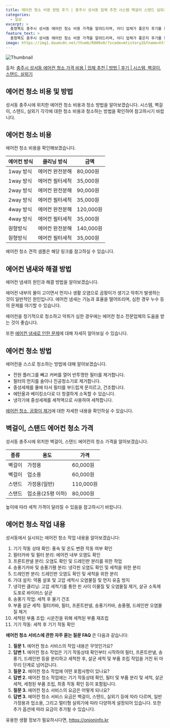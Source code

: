 ```yaml
---
title: 에어컨 청소 비용 방법 후기 | 충주시 성서동 업체 추천 시스템 벽걸이 스탠드 실외기
categories:
  - 일상
excerpt: >
  충청북도 충주시 성서동 에어컨 청소 비용 가격을 알려드리며, 어디 업체가 좋은지 후기를 통해 알아보겠습니다. 현재 글에서는 시스템, 벽걸이, 스탠드, 실외기 각각에 대해 청소 비용이 나와 있으니 참고하시면 되겠습니다. 에어컨 분해 청소 방법 보기 👈 클릭셀프 에어컨 청소 방법 보기👈 클릭충주시 성서동 에어컨 청소 비용시스템에어컨 방식클리닝방식금액1way 방식에어컨 완전분해80,000원1way 방식에어컨 필터세척35,000원2way 방식에어컨 완전분해90,000원2way 방식에어컨 필터세척35,000원4way 방식에어컨 완전분해120,000원4way 방식에어컨 필터세척35,000원원형방식에어컨 완전분해140,000원원형방식에어컨 필터세척35,000원에어컨 청소 견적 샘플 보기 👈 클릭에어컨 냄새의 원인에어..
feature_text: >
  충청북도 충주시 성서동 에어컨 청소 비용 가격을 알려드리며, 어디 업체가 좋은지 후기를 통해 알아보겠습니다. 현재 글에서는 시스템, 벽걸이, 스탠드, 실외기 각각에 대해 청소 비용이 나와 있으니 참고하시면 되겠습니다. 에어컨 분해 청소 방법 보기 👈 클릭셀프 에어컨 청소 방법 보기👈 클릭충주시 성서동 에어컨 청소 비용시스템에어컨 방식클리닝방식금액1way 방식에어컨 완전분해80,000원1way 방식에어컨 필터세척35,000원2way 방식에어컨 완전분해90,000원2way 방식에어컨 필터세척35,000원4way 방식에어컨 완전분해120,000원4way 방식에어컨 필터세척35,000원원형방식에어컨 완전분해140,000원원형방식에어컨 필터세척35,000원에어컨 청소 견적 샘플 보기 👈 클릭에어컨 냄새의 원인에어..
image: https://img1.daumcdn.net/thumb/R800x0/?scode=mtistory2&fname=https%3A%2F%2Fblog.kakaocdn.net%2Fdn%2FbLhVGV%2FbtsHzDCrnT9%2FFNpWvjHQutc32YExwA1MK0%2Fimg.webp
---
```


![Thumbnail](https://img1.daumcdn.net/thumb/R800x0/?scode=mtistory2&fname=https%3A%2F%2Fblog.kakaocdn.net%2Fdn%2FbLhVGV%2FbtsHzDCrnT9%2FFNpWvjHQutc32YExwA1MK0%2Fimg.webp)

<p>출처: <a href="https://onioninfo.kr/entry/%EC%B6%A9%EC%A3%BC%EC%8B%9C-%EC%84%B1%EC%84%9C%EB%8F%99-%EC%97%90%EC%96%B4%EC%BB%A8-%EC%B2%AD%EC%86%8C-%EA%B0%80%EA%B2%A9-%EB%B9%84%EC%9A%A9-%EC%97%85%EC%B2%B4-%EC%B6%94%EC%B2%9C-%EB%B0%A9%EB%B2%95-%ED%9B%84%EA%B8%B0-%EC%8B%9C%EC%8A%A4%ED%85%9C-%EB%B2%BD%EA%B1%B8%EC%9D%B4-%EC%8A%A4%ED%83%A0%EB%93%9C-%EC%8B%A4%EC%99%B8%EA%B8%B0" rel="dofollow">충주시 성서동 에어컨 청소 가격 비용 | 업체 추천 | 방법 | 후기 | 시스템, 벽걸이, 스탠드, 실외기</a> </p>

## 에어컨 청소 비용 및 방법

성서동 충주시에 위치한 에어컨 청소 비용과 청소 방법을 알아보겠습니다. 시스템, 벽걸이, 스탠드, 실외기 각각에 대한 청소 비용과 청소하는
방법을 확인하여 참고하시기 바랍니다.

## 에어컨 청소 비용

에어컨 청소 비용을 확인해보겠습니다.

**에어컨 방식** | **클리닝 방식** | **금액**  
---|---|---  
1way 방식 | 에어컨 완전분해 | 80,000원  
1way 방식 | 에어컨 필터세척 | 35,000원  
2way 방식 | 에어컨 완전분해 | 90,000원  
2way 방식 | 에어컨 필터세척 | 35,000원  
4way 방식 | 에어컨 완전분해 | 120,000원  
4way 방식 | 에어컨 필터세척 | 35,000원  
원형방식 | 에어컨 완전분해 | 140,000원  
원형방식 | 에어컨 필터세척 | 35,000원  
  
에어컨 청소 견적 샘플은 해당 링크를 참고하실 수 있습니다.

## 에어컨 냄새와 해결 방법

에어컨 냄새의 원인과 해결 방법을 알아보겠습니다.

에어컨 내부의 물이 고이면서 먼지나 생활 오염으로 곰팡이가 생기고 악취가 발생하는 것이 일반적인 원인입니다. 에어컨 냄새는 기능과 효율을
떨어뜨리며, 심한 경우 누수 등의 문제를 야기할 수 있습니다.

에어컨을 정기적으로 청소하고 악취가 심한 경우에는 에어컨 청소 전문업체의 도움을 받는 것이 좋습니다.

또한 [에어컨 냄새로 인한 문제](https://onioninfo.kr/entry/%EC%B6%A9%EC%A3%BC%EC%8B%9C-%EC%84%B1%EC%84%9C%EB%8F%99-%EC%97%90%EC%96%B4%EC%BB%A8-%EC%B2%AD%EC%86%8C-%EA%B0%80%EA%B2%A9-%EB%B9%84%EC%9A%A9-%EC%97%85%EC%B2%B4-%EC%B6%94%EC%B2%9C-%EB%B0%A9%EB%B2%95-%ED%9B%84%EA%B8%B0-%EC%8B%9C%EC%8A%A4%ED%85%9C-%EB%B2%BD%EA%B1%B8%EC%9D%B4-%EC%8A%A4%ED%83%A0%EB%93%9C-%EC%8B%A4%EC%99%B8%EA%B8%B0)에 대해 자세히 알아보실 수 있습니다.

## 에어컨 청소 방법

에어컨을 스스로 청소하는 방법에 대해 알아보겠습니다.

  * 전원 플러그를 빼고 커버를 열어 반투명한 필터를 제거합니다.
  * 필터의 먼지를 솔이나 진공청소기로 제거합니다.
  * 중성세제를 물에 타서 필터를 부드럽게 문지르고, 건조합니다.
  * 에탄올과 베이킹소다로 더 청결하게 소독할 수 있습니다.
  * 냉각기에 중성세제를 세척액으로 사용하여 세척합니다.

[에어컨 청소, 곰팡이 제거](https://onioninfo.kr/entry/%EC%B6%A9%EC%A3%BC%EC%8B%9C-%EC%84%B1%EC%84%9C%EB%8F%99-%EC%97%90%EC%96%B4%EC%BB%A8-%EC%B2%AD%EC%86%8C-%EA%B0%80%EA%B2%A9-%EB%B9%84%EC%9A%A9-%EC%97%85%EC%B2%B4-%EC%B6%94%EC%B2%9C-%EB%B0%A9%EB%B2%95-%ED%9B%84%EA%B8%B0-%EC%8B%9C%EC%8A%A4%ED%85%9C-%EB%B2%BD%EA%B1%B8%EC%9D%B4-%EC%8A%A4%ED%83%A0%EB%93%9C-%EC%8B%A4%EC%99%B8%EA%B8%B0)에 대한 자세한 내용을 확인하실 수 있습니다.

## 벽걸이, 스탠드 에어컨 청소 가격

성서동 충주시에 위치한 벽걸이, 스탠드 에어컨의 청소 가격을 알아보겠습니다.

**종류** | **용도** | **가격**  
---|---|---  
벽걸이 | 가정용 | 60,000원  
벽걸이 | 업소용 | 60,000원  
스탠드 | 가정용(일반) | 110,000원  
스탠드 | 업소용(25평 이하) | 80,000원  
  
높이에 따라 세척 가격이 달라질 수 있음을 참고하시기 바랍니다.

## 에어컨 청소 작업 내용

성서동에서 실시되는 에어컨 청소 작업 내용을 알아보겠습니다:

  1. 기기 작동 상태 확인: 풍속 및 온도 변환 작동 여부 확인
  2. 필터카바 및 필터 분리: 에어컨 내부 오염도 확인
  3. 프론트판넬 분리: 오염도 확인 및 드레인판 분리를 위한 작업
  4. 송풍기카바 및 송풍기휀 분리: 냉각핀 오염도 확인 및 세척을 위한 분리
  5. 드레인판 분리: 드레인판 오염도 확인 및 세척을 위한 분리
  6. 가대 설치: 약품 살포 및 고압 세척시 오염물질 및 먼지 유출 방지
  7. 냉각핀 클리닝: 고압 세척기를 통한 핀 사이 이물질 및 오염물질 제거, 살규 소독제 도포로 바이러스 살균
  8. 송풍기 작업: 세척 후 물기 건조
  9. 부품 살균 세척: 필터카바, 필터, 프론트판넬, 송풍기카바, 송풍휀, 드레인판 오염물질 제거
  10. 세척된 부품 조립: 시운전을 위해 세척된 부품 재조립
  11. 기기 작동: 세척 후 기기 작동 확인

**에어컨 청소 서비스에 관한 자주 묻는 질문 FAQ** 은 다음과 같습니다:

  1. **질문 1.** 에어컨 청소 서비스의 작업 내용은 무엇인가요?
  2. **답변 1.** 에어컨 청소 작업은 기기 작동상태 확인부터 시작하여 필터, 프론트판넬, 송풍기, 드레인판 등을 분리하고 세척한 후, 살균 세척 및 부품 조립 작업을 거친 뒤 마무리 단계로 넘어갑니다.
  3. **질문 2.** 에어컨 청소 작업에 어떤 포함사항이 있나요?
  4. **답변 2.** 에어컨 청소 작업에는 기기 작동상태 확인, 필터 및 부품 분리 및 세척, 살균 세척, 세청된 부품 조립, 최종 작동 확인 등이 포함됩니다.
  5. **질문 3.** 에어컨 청소 서비스의 요금은 어떻게 되나요?
  6. **답변 3.** 에어컨 청소 서비스 요금은 벽걸이, 스탠드, 실외기 등에 따라 다르며, 일반가정용과 업소용, 그리고 멀티형 실외기에 따라 다양하게 설정되어 있습니다. 또한 추가 옵션에 따라 요금이 추가될 수 있습니다.



 

유용한 생활 정보가 필요하시다면, <a href="https://onioninfo.kr" rel="dofollow">https://onioninfo.kr</a>


